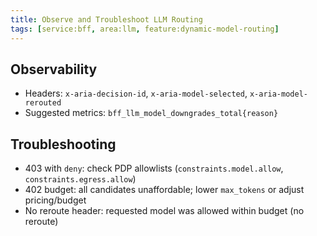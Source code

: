 ```yaml
---
title: Observe and Troubleshoot LLM Routing
tags: [service:bff, area:llm, feature:dynamic-model-routing]
---
```


## Observability

- Headers: `x-aria-decision-id`, `x-aria-model-selected`, `x-aria-model-rerouted`
- Suggested metrics: `bff_llm_model_downgrades_total{reason}`

## Troubleshooting

- 403 with `deny`: check PDP allowlists (`constraints.model.allow`, `constraints.egress.allow`)
- 402 budget: all candidates unaffordable; lower `max_tokens` or adjust pricing/budget
- No reroute header: requested model was allowed within budget (no reroute)


